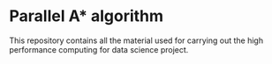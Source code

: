 # Parallel A* algorithm
This repository contains all the material used for carrying out the high performance computing for data science project.
